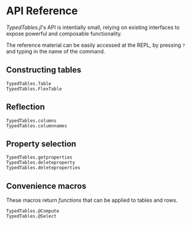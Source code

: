 # API Reference

*TypedTables.jl*'s API is intentially small, relying on existing interfaces to
expose powerful and composable functionality.

The reference material can be easily accessed at the REPL, by pressing `?` and
typing in the name of the command.

## Constructing tables

```@docs
TypedTables.Table
TypedTables.FlexTable
```

## Reflection

```@docs
TypedTables.columns
TypedTables.columnnames
```

## Property selection

```@docs
TypedTables.getproperties
TypedTables.deleteproperty
TypedTables.deleteproperties
```

## Convenience macros

These macros return *functions* that can be applied to tables and rows.

```@docs
TypedTables.@Compute
TypedTables.@Select
```
